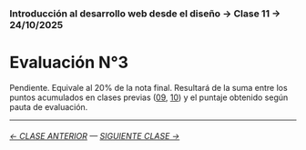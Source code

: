 ### Introducción al desarrollo web desde el diseño → Clase 11 → 24/10/2025

# Evaluación N°3

Pendiente. Equivale al 20% de la nota final. Resultará de la suma entre los puntos acumulados en clases previas ([09](https://github.com/profesorfaco/opr/tree/main/clase-09), [10](https://github.com/profesorfaco/opr/tree/main/clase-10)) y el puntaje obtenido según pauta de evaluación.


- - - - - - - 

###### [← CLASE ANTERIOR](https://github.com/profesorfaco/opr/tree/main/clase-10) — [SIGUIENTE CLASE →](https://github.com/profesorfaco/opr/tree/main/clase-13)
